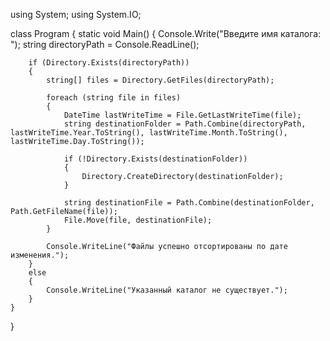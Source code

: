 using System;
using System.IO;

class Program
{
    static void Main()
    {
        Console.Write("Введите имя каталога: ");
        string directoryPath = Console.ReadLine();

        if (Directory.Exists(directoryPath))
        {
            string[] files = Directory.GetFiles(directoryPath);

            foreach (string file in files)
            {
                DateTime lastWriteTime = File.GetLastWriteTime(file);
                string destinationFolder = Path.Combine(directoryPath, lastWriteTime.Year.ToString(), lastWriteTime.Month.ToString(), lastWriteTime.Day.ToString());

                if (!Directory.Exists(destinationFolder))
                {
                    Directory.CreateDirectory(destinationFolder);
                }

                string destinationFile = Path.Combine(destinationFolder, Path.GetFileName(file));
                File.Move(file, destinationFile);
            }

            Console.WriteLine("Файлы успешно отсортированы по дате изменения.");
        }
        else
        {
            Console.WriteLine("Указанный каталог не существует.");
        }
    }
}
